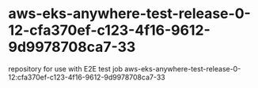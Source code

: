# aws-eks-anywhere-test-release-0-12-cfa370ef-c123-4f16-9612-9d9978708ca7-33
repository for use with E2E test job aws-eks-anywhere-test-release-0-12:cfa370ef-c123-4f16-9612-9d9978708ca7-33

